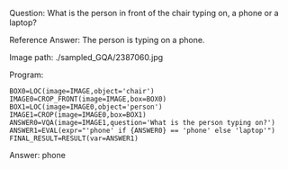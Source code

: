 Question: What is the person in front of the chair typing on, a phone or a laptop?

Reference Answer: The person is typing on a phone.

Image path: ./sampled_GQA/2387060.jpg

Program:

```
BOX0=LOC(image=IMAGE,object='chair')
IMAGE0=CROP_FRONT(image=IMAGE,box=BOX0)
BOX1=LOC(image=IMAGE0,object='person')
IMAGE1=CROP(image=IMAGE0,box=BOX1)
ANSWER0=VQA(image=IMAGE1,question='What is the person typing on?')
ANSWER1=EVAL(expr="'phone' if {ANSWER0} == 'phone' else 'laptop'")
FINAL_RESULT=RESULT(var=ANSWER1)
```
Answer: phone

